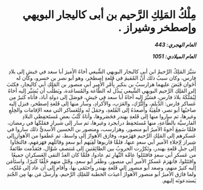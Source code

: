 <h1 dir="rtl">مِلْكُ المَلِكِ الرَّحيم بن أبى كاليجار البويهي وإصطخر وشيراز .</h1>

<h5 dir="rtl">العام الهجري:  443

العام الميلادي: 1051

</h5>

<p dir="rtl">سَيَّرَ المَلِكُ الرَّحيمُ ابن أبى كاليجار البويهي الشِّيعي أخاهُ الأميرَ أبا سعد في جَيشٍ إلى بلادِ فارس، وكان سببُ ذلك أنَّ المُقيمَ في قَلعةِ إصطخر، وهو أبو نصر بن خسرو، وكان له أَخَوان قَبَضَ عليهما هزارسبُ بن بنكير بِأَمْرِ الأَميرِ أبي منصور بن المَلِكِ أبي كاليجار، فكتَبَ إلى المَلِكِ الرَّحيم البويهي الشِّيعي يَبذُل له الطَّاعة والمُساعَدة، ويَطلُب أن يُسَيِّر إليه أخاهُ لِيُمَلِّكَهُ بلادَ فارس، فسَيَّرَ إليه أخاهُ أبا سعد في جَيشٍ، فوصَلَ إلى دولةِ أباذ، فأتاه كَثيرٌ مِن عَساكر فارس: الدَّيلمِ، والتُّرْكِ، والعَرَبِ، والأَكرادِ، وسار منها إلى قَلعةِ إصطخر، فنزل إليه صاحبُها أبو نصر، فلَقِيَهُ وأَصعدَهُ إلى القَلعةِ، وحمَلَ له وللعَساكر التي معه الإقامات والخِلَعِ وغيرها، ثم ساروا منها إلى قَلعةِ بهندر فحَصَروها، وأتاهُ كُتُبُ بعضِ مُستَحفِظي البلادِ الفارسيَّة بالطَّاعةِ، منها مُستَحفِظ درابجرد وغيرها، ثم سار إلى شيراز فمَلكَها في رمضان، فلمَّا سَمِعَ أخوهُ الأميرُ أبو منصور، وهزارسب، ومنصور بن الحسين الأسديُّ ذلك ساروا في عَسكرِهم إلى المَلِكِ الرَّحيم فهَزَموه، وفارَق الأهوازَ إلى واسط، ثم عَطَفوا من الأهوازِ إلى شِيراز لِإجلاءِ الأميرِ أبي سعدٍ عنها، فلمَّا قاربوها لَقِيَهم أبو سعدٍ وقاتَلَهم فهَزمَهم، فالتجَأُوا إلى جبلِ قَلعةِ بهندر، وتَكرَّرت الحروبُ بين الطائِفَتينِ إلى مُنتصفِ شَوَّال، فتَقدَّمت طائفةٌ من عَسكرِ أبي سعدٍ فاقتَتَلوا عامَّة النَّهارِ ثم عادوا، فلمَّا كان الغدُ التقى العَسكرانِ جميعًا واقتَتَلوا، فانهَزمَ عَسكرُ الأميرِ أبي منصور، وظَفَر أبو سعدٍ، وقَتَل منهم خَلْقًا كَثيرًا، واستَأمَن إليه كثيرٌ منهم، وصعد أبو منصور إلى قَلعةِ بهندر واحتَمَى بها، وأقام إلى أن عاد إلى مُلكِه، ولما فارَق الأميرُ أبو منصور الأهوازَ أُعيدَت الخطبة للمَلِكِ الرَّحيم، وأَرسلَ مَن بها مِن الجُندِ يَستدعونَه إليهم.</p></br>
